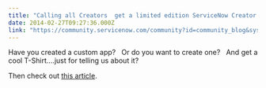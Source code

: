 ```yaml
---
title: "Calling all Creators  get a limited edition ServiceNow Creator TShirt"
date: 2014-02-27T09:27:36.000Z
link: "https://community.servicenow.com/community?id=community_blog&sys_id=139ceee1dbd0dbc01dcaf3231f961957"
---
```

<p>Have you created a custom app?   Or do you want to create one?   And get a cool T-Shirt….just for telling us about it? </p><p></p><p>Then check out <a title="" _jive_internal="true" href="/community?id=community_article&sys_id=c27c62e1dbd0dbc01dcaf3231f9619d3">this article</a>. </p>